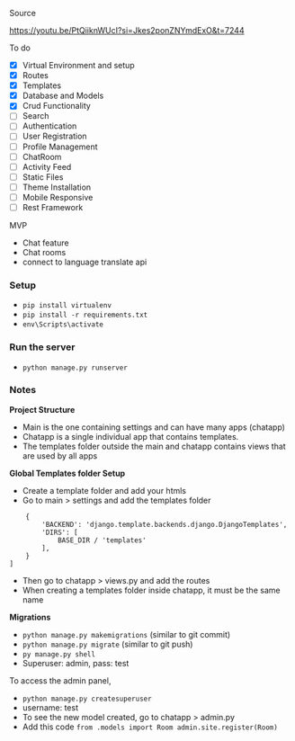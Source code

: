 Source

https://youtu.be/PtQiiknWUcI?si=Jkes2ponZNYmdExO&t=7244

To do
- [x] Virtual Environment and setup
- [x] Routes
- [x] Templates
- [x] Database and Models
- [x] Crud Functionality
- [ ] Search
- [ ] Authentication
- [ ] User Registration
- [ ] Profile Management
- [ ] ChatRoom
- [ ] Activity Feed
- [ ] Static Files
- [ ] Theme Installation
- [ ] Mobile Responsive
- [ ] Rest Framework
  
MVP
* Chat feature
* Chat rooms
* connect to language translate api


### Setup
* `pip install virtualenv`
* `pip install -r requirements.txt`
* `env\Scripts\activate`

### Run the server
* `python manage.py runserver`


### Notes

**Project Structure**
* Main is the one containing settings and can have many apps (chatapp)
* Chatapp is a single individual app that contains templates.
* The templates folder outside the main and chatapp contains views that are used by all apps

**Global Templates folder Setup**
* Create a template folder and add your htmls
* Go to main > settings and add the templates folder
```TEMPLATES = [
    {
        'BACKEND': 'django.template.backends.django.DjangoTemplates',
        'DIRS': [
            BASE_DIR / 'templates'
        ],
    }
]
```
* Then go to chatapp > views.py and add the routes
* When creating a templates folder inside chatapp, it must be the same name

**Migrations**
* `python manage.py makemigrations`  (similar to git commit)
* `python manage.py migrate`    (similar to git push)
* `py manage.py shell`
* Superuser: admin, pass: test

To access the admin panel,
* `python manage.py createsuperuser`
* username: test
* To see the new model created, go to chatapp > admin.py
* Add this code 
`from .models import Room
admin.site.register(Room)`

